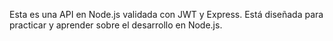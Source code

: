 Esta es una API en Node.js validada con JWT y Express. Está diseñada para practicar y aprender sobre el desarrollo en Node.js. 
